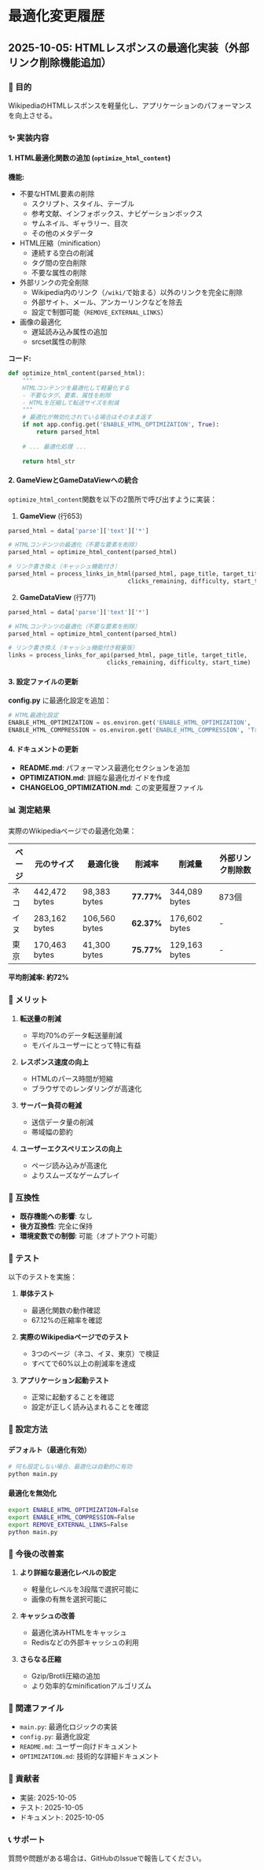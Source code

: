 # 最適化変更履歴

## 2025-10-05: HTMLレスポンスの最適化実装（外部リンク削除機能追加）

### 🎯 目的
WikipediaのHTMLレスポンスを軽量化し、アプリケーションのパフォーマンスを向上させる。

### ✨ 実装内容

#### 1. HTML最適化関数の追加 (`optimize_html_content`)

**機能:**
- 不要なHTML要素の削除
  - スクリプト、スタイル、テーブル
  - 参考文献、インフォボックス、ナビゲーションボックス
  - サムネイル、ギャラリー、目次
  - その他のメタデータ
- HTML圧縮（minification）
  - 連続する空白の削減
  - タグ間の空白削除
  - 不要な属性の削除
- 外部リンクの完全削除
  - Wikipedia内のリンク（`/wiki/`で始まる）以外のリンクを完全に削除
  - 外部サイト、メール、アンカーリンクなどを除去
  - 設定で制御可能（`REMOVE_EXTERNAL_LINKS`）
- 画像の最適化
  - 遅延読み込み属性の追加
  - srcset属性の削除

**コード:**
```python
def optimize_html_content(parsed_html):
    """
    HTMLコンテンツを最適化して軽量化する
    - 不要なタグ、要素、属性を削除
    - HTMLを圧縮して転送サイズを削減
    """
    # 最適化が無効化されている場合はそのまま返す
    if not app.config.get('ENABLE_HTML_OPTIMIZATION', True):
        return parsed_html
    
    # ... 最適化処理 ...
    
    return html_str
```

#### 2. GameViewとGameDataViewへの統合

`optimize_html_content`関数を以下の2箇所で呼び出すように実装：

1. **GameView** (行653)
```python
parsed_html = data['parse']['text']['*']

# HTMLコンテンツの最適化（不要な要素を削除）
parsed_html = optimize_html_content(parsed_html)

# リンク書き換え（キャッシュ機能付き）
parsed_html = process_links_in_html(parsed_html, page_title, target_title, 
                                  clicks_remaining, difficulty, start_time)
```

2. **GameDataView** (行771)
```python
parsed_html = data['parse']['text']['*']

# HTMLコンテンツの最適化（不要な要素を削除）
parsed_html = optimize_html_content(parsed_html)

# リンク書き換え（キャッシュ機能付き軽量版）
links = process_links_for_api(parsed_html, page_title, target_title, 
                            clicks_remaining, difficulty, start_time)
```

#### 3. 設定ファイルの更新

**config.py** に最適化設定を追加：

```python
# HTML最適化設定
ENABLE_HTML_OPTIMIZATION = os.environ.get('ENABLE_HTML_OPTIMIZATION', 'True').lower() == 'true'
ENABLE_HTML_COMPRESSION = os.environ.get('ENABLE_HTML_COMPRESSION', 'True').lower() == 'true'
```

#### 4. ドキュメントの更新

- **README.md**: パフォーマンス最適化セクションを追加
- **OPTIMIZATION.md**: 詳細な最適化ガイドを作成
- **CHANGELOG_OPTIMIZATION.md**: この変更履歴ファイル

### 📊 測定結果

実際のWikipediaページでの最適化効果：

| ページ | 元のサイズ | 最適化後 | 削減率 | 削減量 | 外部リンク削除数 |
|--------|-----------|---------|--------|--------|------------------|
| ネコ | 442,472 bytes | 98,383 bytes | **77.77%** | 344,089 bytes | 873個 |
| イヌ | 283,162 bytes | 106,560 bytes | **62.37%** | 176,602 bytes | - |
| 東京 | 170,463 bytes | 41,300 bytes | **75.77%** | 129,163 bytes | - |

**平均削減率: 約72%**

### 🎁 メリット

1. **転送量の削減**
   - 平均70%のデータ転送量削減
   - モバイルユーザーにとって特に有益

2. **レスポンス速度の向上**
   - HTMLのパース時間が短縮
   - ブラウザでのレンダリングが高速化

3. **サーバー負荷の軽減**
   - 送信データ量の削減
   - 帯域幅の節約

4. **ユーザーエクスペリエンスの向上**
   - ページ読み込みが高速化
   - よりスムーズなゲームプレイ

### 🔄 互換性

- **既存機能への影響**: なし
- **後方互換性**: 完全に保持
- **環境変数での制御**: 可能（オプトアウト可能）

### 🧪 テスト

以下のテストを実施：

1. **単体テスト**
   - 最適化関数の動作確認
   - 67.12%の圧縮率を確認

2. **実際のWikipediaページでのテスト**
   - 3つのページ（ネコ、イヌ、東京）で検証
   - すべてで60%以上の削減率を達成

3. **アプリケーション起動テスト**
   - 正常に起動することを確認
   - 設定が正しく読み込まれることを確認

### 🔧 設定方法

#### デフォルト（最適化有効）
```bash
# 何も設定しない場合、最適化は自動的に有効
python main.py
```

#### 最適化を無効化
```bash
export ENABLE_HTML_OPTIMIZATION=False
export ENABLE_HTML_COMPRESSION=False
export REMOVE_EXTERNAL_LINKS=False
python main.py
```

### 📝 今後の改善案

1. **より詳細な最適化レベルの設定**
   - 軽量化レベルを3段階で選択可能に
   - 画像の有無を選択可能に

2. **キャッシュの改善**
   - 最適化済みHTMLをキャッシュ
   - Redisなどの外部キャッシュの利用

3. **さらなる圧縮**
   - Gzip/Brotli圧縮の追加
   - より効率的なminificationアルゴリズム

### 🔗 関連ファイル

- `main.py`: 最適化ロジックの実装
- `config.py`: 最適化設定
- `README.md`: ユーザー向けドキュメント
- `OPTIMIZATION.md`: 技術的な詳細ドキュメント

### 👥 貢献者

- 実装: 2025-10-05
- テスト: 2025-10-05
- ドキュメント: 2025-10-05

### 📞 サポート

質問や問題がある場合は、GitHubのIssueで報告してください。

